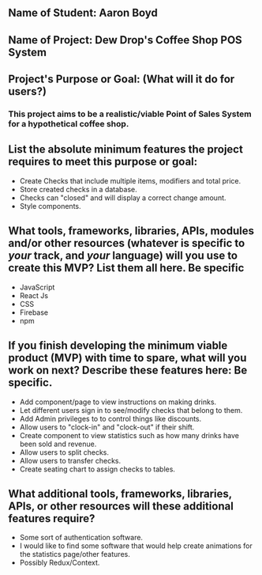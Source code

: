 ## Name of Student: Aaron Boyd

## Name of Project: Dew Drop's Coffee Shop POS System

## Project's Purpose or Goal: (What will it do for users?)
### This project aims to be a realistic/viable Point of Sales System for a hypothetical coffee shop.

## List the absolute minimum features the project requires to meet this purpose or goal:

* Create Checks that include multiple items, modifiers and total price.
* Store created checks in a database.
* Checks can "closed" and will display a correct change amount.
* Style components.

## What tools, frameworks, libraries, APIs, modules and/or other resources (whatever is specific to *your* track, and *your* language) will you use to create this MVP? List them all here. Be specific

* JavaScript
* React Js
* CSS
* Firebase
* npm 

## If you finish developing the minimum viable product (MVP) with time to spare, what will you work on next? Describe these features here: Be specific.

* Add component/page to view instructions on making drinks.
* Let different users sign in to see/modify checks that belong to them.
* Add Admin privileges to to control things like discounts.
* Allow users to "clock-in" and "clock-out" if their shift.
* Create component to view statistics such as how many drinks have been sold and revenue.
* Allow users to split checks.
* Allow users to transfer checks.
* Create seating chart to assign checks to tables.

## What additional tools, frameworks, libraries, APIs, or other resources will these additional features require?

* Some sort of authentication software.
* I would like to find some software that would help create animations for the statistics page/other features.  
* Possibly Redux/Context.